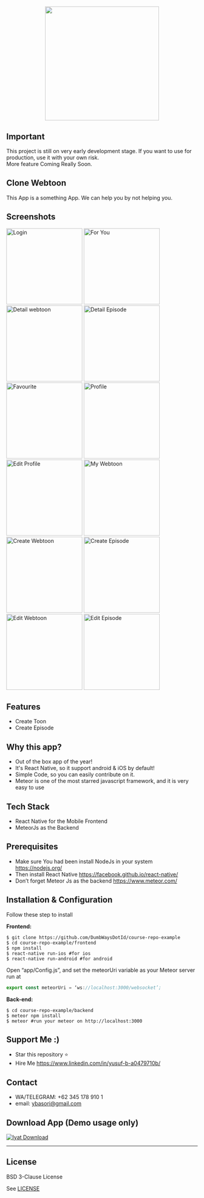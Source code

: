 
<h1 align="center">
  <img src="https://raw.githubusercontent.com/DumbWaysStudent/DW124KQ4T_webtoon/master/assets/images/logo.png" width="300"/><br>
</h1>

## Important
This project is still on very early development stage. If you want to use for production, use it with your own risk.
<br>More feature Coming Really Soon.

## Clone Webtoon
This App is a something App. We can help you by not helping you.  


## Screenshots

<p float="left">
  <img src="https://raw.githubusercontent.com/DumbWaysStudent/DW124KQ4T_webtoon/master/assets/images/ss_1.png" width="200" alt="Login"/>

  <img src="https://raw.githubusercontent.com/DumbWaysStudent/DW124KQ4T_webtoon/master/assets/images/ss_2.png" width="200" alt="For You"/>

  <img src="https://raw.githubusercontent.com/DumbWaysStudent/DW124KQ4T_webtoon/master/assets/images/ss_3.png" width="200" alt="Detail webtoon"/>

  <img src="https://raw.githubusercontent.com/DumbWaysStudent/DW124KQ4T_webtoon/master/assets/images/ss_4.png" width="200" alt="Detail Episode"/>

  <img src="https://raw.githubusercontent.com/DumbWaysStudent/DW124KQ4T_webtoon/master/assets/images/ss_5.png" width="200" alt="Favourite"/>

  <img src="https://raw.githubusercontent.com/DumbWaysStudent/DW124KQ4T_webtoon/master/assets/images/ss_6.png" width="200" alt="Profile"/>

  <img src="https://raw.githubusercontent.com/DumbWaysStudent/DW124KQ4T_webtoon/master/assets/images/ss_7.png" width="200" alt="Edit Profile"/>

  <img src="https://raw.githubusercontent.com/DumbWaysStudent/DW124KQ4T_webtoon/master/assets/images/ss_8.png" width="200" alt="My Webtoon"/>

  <img src="https://raw.githubusercontent.com/DumbWaysStudent/DW124KQ4T_webtoon/master/assets/images/ss_9.png" width="200" alt="Create Webtoon"/>

  <img src="https://raw.githubusercontent.com/DumbWaysStudent/DW124KQ4T_webtoon/master/assets/images/ss_10.png" width="200" alt="Create Episode"/>

  <img src="https://raw.githubusercontent.com/DumbWaysStudent/DW124KQ4T_webtoon/master/assets/images/ss_11.png" width="200" alt="Edit Webtoon"/>

  <img src="https://raw.githubusercontent.com/DumbWaysStudent/DW124KQ4T_webtoon/master/assets/images/ss_12.png" width="200" alt="Edit Episode"/>
</p>


## Features
* Create Toon
* Create Episode

## Why this app?
* Out of the box app of the year!
* It's React Native, so it support android & iOS by default!
* Simple Code, so you can easily contribute on it.
* Meteor is one of the most starred javascript framework, and it is very easy to use

## Tech Stack
* React Native for the Mobile Frontend
* MeteorJs as the Backend

## Prerequisites
* Make sure You had been install NodeJs in your system https://nodejs.org/
* Then install React Native https://facebook.github.io/react-native/
* Don’t forget Meteor Js as the backend https://www.meteor.com/

## Installation & Configuration
Follow these step to install

**Frontend:**
```
$ git clone https://github.com/DumbWaysDotId/course-repo-example
$ cd course-repo-example/frontend
$ npm install
$ react-native run-ios #for ios
$ react-native run-android #for android
```
Open “app/Config.js”, and set the meteorUri variable as your Meteor server run at
```javascript
export const meteorUri = ‘ws://localhost:3000/websocket’;
```

**Back-end:**
```
$ cd course-repo-example/backend
$ meteor npm install
$ meteor #run your meteor on http://localhost:3000
```

## Support Me :)
* Star this repository :star:
* Hire Me https://www.linkedin.com/in/yusuf-b-a0479710b/

## Contact 
* WA/TELEGRAM: +62 345 178 910 1
* email: ybasori@gmail.com

## Download App (Demo usage only)
[![Iyat Download](https://i1.wp.com/apkmodsios.com/wp-content/uploads/2018/12/Download-Infinite-Design-3.4.10-Apk.png)](https://linktodownload.com/course-repo-example.apk)


----

## License

BSD 3-Clause License

See [LICENSE](LICENSE)
